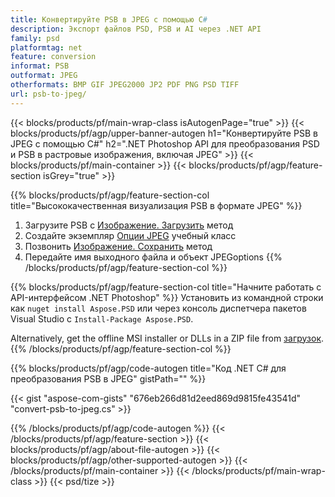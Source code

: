 ```yaml
---
title: Конвертируйте PSB в JPEG с помощью C#
description: Экспорт файлов PSD, PSB и AI через .NET API
family: psd
platformtag: net
feature: conversion
informat: PSB
outformat: JPEG
otherformats: BMP GIF JPEG2000 JP2 PDF PNG PSD TIFF
url: psb-to-jpeg/
---
```


{{< blocks/products/pf/main-wrap-class isAutogenPage="true" >}}
{{< blocks/products/pf/agp/upper-banner-autogen h1="Конвертируйте PSB в JPEG с помощью C#" h2=".NET Photoshop API для преобразования PSD и PSB в растровые изображения, включая JPEG" >}}
{{< blocks/products/pf/main-container >}}
{{< blocks/products/pf/agp/feature-section isGrey="true" >}}

{{% blocks/products/pf/agp/feature-section-col title="Высококачественная визуализация PSB в формате JPEG" %}}
1. Загрузите PSB с [Изображение. Загрузить](https://apireference.aspose.com/psd/net/aspose.psd/image/methods/load/index) метод
1. Создайте экземпляр [Опции JPEG](https://apireference.aspose.com/psd/net/aspose.psd.imageoptions/jpegoptions) учебный класс
1. Позвонить [Изображение. Сохранить](https://apireference.aspose.com/psd/net/aspose.psd/image/methods/save/index) метод
1. Передайте имя выходного файла и объект JPEGoptions
{{% /blocks/products/pf/agp/feature-section-col %}}

{{% blocks/products/pf/agp/feature-section-col title="Начните работать с API-интерфейсом .NET Photoshop" %}}
Установить из командной строки как ```nuget install Aspose.PSD``` или через консоль диспетчера пакетов Visual Studio с ```Install-Package Aspose.PSD```.

Alternatively, get the offline MSI installer or DLLs in a ZIP file from [загрузок](https://releases.aspose.com/psd/net).
{{% /blocks/products/pf/agp/feature-section-col %}}

{{% blocks/products/pf/agp/code-autogen title="Код .NET C# для преобразования PSB в JPEG" gistPath="" %}}

{{< gist "aspose-com-gists" "676eb266d81d2eed869d9815fe43541d" "convert-psb-to-jpeg.cs" >}}

{{% /blocks/products/pf/agp/code-autogen %}}
{{< /blocks/products/pf/agp/feature-section >}}
{{< blocks/products/pf/agp/about-file-autogen >}}
{{< blocks/products/pf/agp/other-supported-autogen >}}
{{< /blocks/products/pf/main-container >}}
{{< /blocks/products/pf/main-wrap-class >}}
{{< psd/tize >}}
